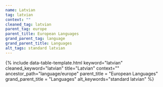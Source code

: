 ```yaml
---
name: Latvian
tag: latvian
context: ""
cleaned_tag: latvian
parent_tag: europe
parent_title: European Languages
grand_parent_tag: language
grand_parent_title: Languages
alt_tags: standard latvian
---
```


{% include data-table-template.html 
  keyword="latvian" 
  cleaned_keyword="latvian" 
  title="Latvian"
  context=""
  ancestor_path="language/europe" 
  parent_title = "European Languages"
  grand_parent_title = "Languages"
  alt_keywords="standard latvian"
%}

